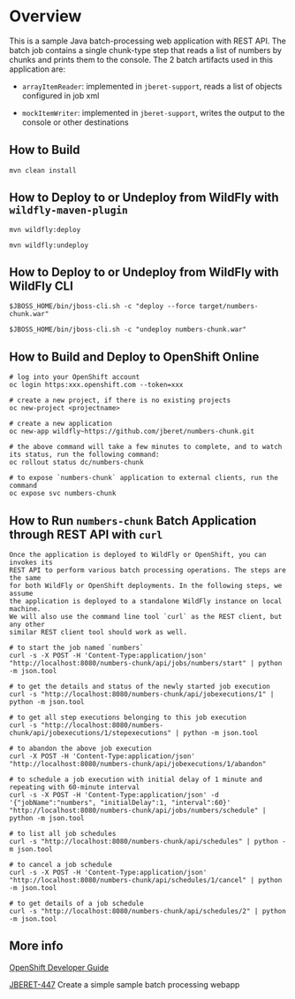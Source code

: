 # Overview

This is a sample Java batch-processing web application with REST API. The batch job
contains a single chunk-type step that reads a list of numbers by chunks and
prints them to the console. The 2 batch artifacts used in this application are:

* `arrayItemReader`: implemented in `jberet-support`, reads a list of objects configured in job xml

* `mockItemWriter`: implemented in `jberet-support`, writes the output to the console or other destinations

## How to Build

    mvn clean install

## How to Deploy to or Undeploy from WildFly with `wildfly-maven-plugin`

    mvn wildfly:deploy

    mvn wildfly:undeploy

## How to Deploy to or Undeploy from WildFly with WildFly CLI

    $JBOSS_HOME/bin/jboss-cli.sh -c "deploy --force target/numbers-chunk.war"

    $JBOSS_HOME/bin/jboss-cli.sh -c "undeploy numbers-chunk.war"

## How to Build and Deploy to OpenShift Online

    # log into your OpenShift account
    oc login https:xxx.openshift.com --token=xxx

    # create a new project, if there is no existing projects
    oc new-project <projectname>

    # create a new application
    oc new-app wildfly~https://github.com/jberet/numbers-chunk.git

    # the above command will take a few minutes to complete, and to watch its status, run the following command:
    oc rollout status dc/numbers-chunk

    # to expose `numbers-chunk` application to external clients, run the command
    oc expose svc numbers-chunk

## How to Run `numbers-chunk` Batch Application through REST API with `curl`

    Once the application is deployed to WildFly or OpenShift, you can invokes its
    REST API to perform various batch processing operations. The steps are the same
    for both WildFly or OpenShift deployments. In the following steps, we assume
    the application is deployed to a standalone WildFly instance on local machine.
    We will also use the command line tool `curl` as the REST client, but any other
    similar REST client tool should work as well.

    # to start the job named `numbers`
    curl -s -X POST -H 'Content-Type:application/json' "http://localhost:8080/numbers-chunk/api/jobs/numbers/start" | python -m json.tool

    # to get the details and status of the newly started job execution
    curl -s "http://localhost:8080/numbers-chunk/api/jobexecutions/1" | python -m json.tool

    # to get all step executions belonging to this job execution
    curl -s "http://localhost:8080/numbers-chunk/api/jobexecutions/1/stepexecutions" | python -m json.tool

    # to abandon the above job execution
    curl -X POST -H 'Content-Type:application/json' "http://localhost:8080/numbers-chunk/api/jobexecutions/1/abandon"

    # to schedule a job execution with initial delay of 1 minute and repeating with 60-minute interval
    curl -s -X POST -H 'Content-Type:application/json' -d '{"jobName":"numbers", "initialDelay":1, "interval":60}' "http://localhost:8080/numbers-chunk/api/jobs/numbers/schedule" | python -m json.tool

    # to list all job schedules
    curl -s "http://localhost:8080/numbers-chunk/api/schedules" | python -m json.tool

    # to cancel a job schedule
    curl -s -X POST -H 'Content-Type:application/json' "http://localhost:8080/numbers-chunk/api/schedules/1/cancel" | python -m json.tool

    # to get details of a job schedule
    curl -s "http://localhost:8080/numbers-chunk/api/schedules/2" | python -m json.tool

## More info

[OpenShift Developer Guide](https://docs.openshift.com/online/dev_guide/jobs.html)

[JBERET-447](https://issues.jboss.org/browse/JBERET-447) Create a simple sample batch processing webapp

